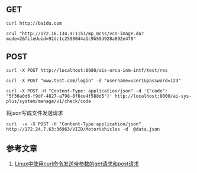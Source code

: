 ## GET

```shell
curl http://baidu.com
```

```shell
crul "http://172.16.134.9:1153/mp_mcss/vcn-image.do?mode=2&fileUuid=92dc1c25980d4a1c9b59d928a092e478"
```

## POST

```shell
curl -X POST http://localhost:8080/ais-orca-inm-intf/test/res
```

```shell
curl -X POST "www.test.com/login" -d "username=user1&password=123"
```

```shell
curl -X POST -H "Content-Type: application/json" -d '{"code": "5f36a0d6-f9df-4827-a798-8f6ce4f588d5"}' http://localhost:8000/ai-sys-plus/system/manage/v1/check/code
```

将json写成文件发送请求

```shell
curl  -v -X POST -H "Content-Type:application/json"  http://172.24.7.63:36963/VIID/MotorVehicles -d  @data.json
```

## 参考文章

1. [Linux中使用curl命令发送带参数的get请求和post请求](https://blog.csdn.net/finghting321/article/details/105733140)